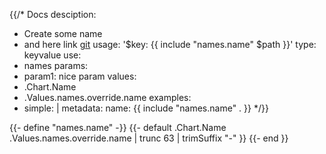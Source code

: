 {{/* Docs
desciption:
- Create some name
- and here link [git](https://google.com)
usage: '$key: {{ include "names.name" $path }}'
type: keyvalue
use: 
- names
params: 
- param1: nice param
values: 
- .Chart.Name
- .Values.names.override.name
examples: 
- simple: |
    metadata:
      name: {{ include "names.name" . }}
*/}}

{{- define "names.name" -}}
  {{- default .Chart.Name .Values.names.override.name | trunc 63 | trimSuffix "-" }}
{{- end }}
